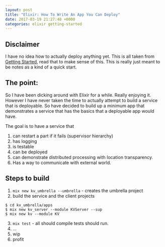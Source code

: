 ```yaml
---
layout: post
title: "Elixir: How To Write An App You Can Deploy"
date: 2017-03-19 21:27:48 +0000
categories: elixir getting-started
---
```



## Disclaimer
I have no idea how to actually deploy anything yet. This is all taken from
[Getting Started](http://elixir-lang.org/getting-started), read that to make sense of this.
This is really just meant to be notes as a kind of a quick start.

## The point:

So I have been dicking around with Elixir for a while. Really enjoying it. However
I have never taken the time to actually attempt to build a service that is deployable.
So have decided to build up a minimum app that demonstrates a service that has the
basics that a deployable app would have.

The goal is to have a service that
1. can restart a part if it fails (supervisor hierarchy)
2. has logging
3. is testable
4. can be deployed
5. can demonstrate distributed processing with location transparency.
6. Has a way to communicate with external world.


## Steps to build
1. `mix new kv_umbrella --umbrella` - creates the umbrella project
2. build the service and the client projects
```
$ cd kv_umbrella/apps
$ mix new kv_server --module KVServer --sup
$ mix new kv --module KV
```
3. `mix test` - all should compile tests should run.
4. ...
5. wip
6. profit
